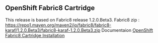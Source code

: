 OpenShift Fabric8 Cartridge
---------------------------
This release is based on Fabric8 release 1.2.0.Beta3. 
Fabric8 zip : https://repo1.maven.org/maven2/io/fabric8/fabric8-karaf/1.2.0.Beta3/fabric8-karaf-1.2.0.Beta3.zip
Documentaion
<a class="btn btn-primary" href="http://confluence.chnoumis.org/display/INFRA/OpenShift+Fabric8+Cartridge">OpenShift Fabric8 Cartridge Installation</a>
